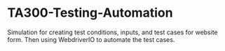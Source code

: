 # TA300-Testing-Automation

Simulation for creating test conditions, inputs, and test cases for website form. Then using WebdriverIO to automate the test cases. 
